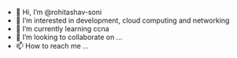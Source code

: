 - 👋 Hi, I’m @rohitashav-soni
- 👀 I’m interested in development, cloud computing and networking
- 🌱 I’m currently learning ccna
- 💞️ I’m looking to collaborate on ...
- 📫 How to reach me ...

<!---
rohitashav-soni/rohitashav-soni is a ✨ special ✨ repository because its `README.md` (this file) appears on your GitHub profile.
You can click the Preview link to take a look at your changes.
--->
